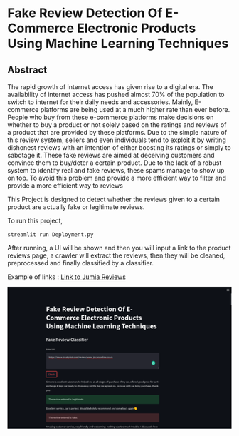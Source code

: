 # Fake Review Detection Of E-Commerce Electronic Products Using Machine Learning Techniques

## Abstract

The rapid growth of internet access has given rise to a digital era. The availability of internet access has pushed almost 70% of the population to switch to internet for their daily needs and accessories. Mainly, E-commerce platforms are being used at a much higher rate than ever before. People who buy from these e-commerce platforms make decisions on whether to buy a product or not solely based on the ratings and reviews of a product that are provided by these platforms. Due to the simple nature of this review system, sellers and even individuals tend to exploit it by writing dishonest reviews with an intention of either boosting its ratings or simply to sabotage it. These fake reviews are aimed at deceiving customers and convince them to buy/deter a certain product. Due to the lack of a robust system to identify real and fake reviews, these spams manage to show up on top. To avoid this problem and provide a more efficient way to filter and provide a more efficient way to reviews

This Project is designed to detect whether the reviews given to a certain product are actually fake or legitimate reviews.

To run this project, 

~~~
streamlit run Deployment.py
~~~

After running, a UI will be shown and then you will input a link to the product reviews page, a crawler will extract the reviews, then they will be cleaned, preprocessed and  finally classified by a classifier.

Example of links : [Link to Jumia Reviews](https://www.trustpilot.com/review/jumia.co.ke)


![Project Output](review.png)



